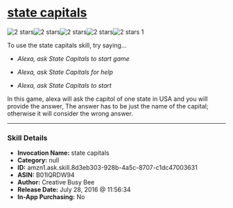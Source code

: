 # [state capitals](http://alexa.amazon.com/#skills/amzn1.ask.skill.8d3eb303-928b-4a5c-8707-c1dc47003631)
![2 stars](../../images/ic_star_black_18dp_1x.png)![2 stars](../../images/ic_star_black_18dp_1x.png)![2 stars](../../images/ic_star_border_black_18dp_1x.png)![2 stars](../../images/ic_star_border_black_18dp_1x.png)![2 stars](../../images/ic_star_border_black_18dp_1x.png) 1

To use the state capitals skill, try saying...

* *Alexa, ask State Capitals  to start game*

* *Alexa, ask State Capitals for help*

* *Alexa, ask State Capitals to start*

In this game, alexa will ask the capitol of one state in USA and you will provide the answer, The answer has to be just the name of the capital; otherwise it will consider the wrong answer.

***

### Skill Details

* **Invocation Name:** state capitals
* **Category:** null
* **ID:** amzn1.ask.skill.8d3eb303-928b-4a5c-8707-c1dc47003631
* **ASIN:** B01IQRDW94
* **Author:** Creative Busy Bee
* **Release Date:** July 28, 2016 @ 11:56:34
* **In-App Purchasing:** No
